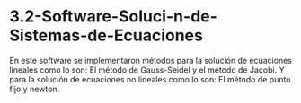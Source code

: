 # 3.2-Software-Soluci-n-de-Sistemas-de-Ecuaciones
En este software se implementaron métodos para la solución de ecuaciones lineales como lo son: El método de Gauss-Seidel y el método de Jacobi. Y para la solución de ecuaciones no lineales como lo son: El método de punto fijo y newton.
